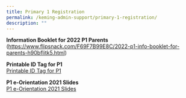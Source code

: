 ```yaml
---
title: Primary 1 Registration
permalink: /keming-admin-support/primary-1-registration/
description: ""
---
```

<p><strong>Information Booklet for 2022 P1 Parents<br /></strong>(<a href="https://www.flipsnack.com/F69F7B99E8C/2022-p1-info-booklet-for-parents-h90bflitk5.html" target="_blank" rel="noopener">https://www.flipsnack.com/F69F7B99E8C/2022-p1-info-booklet-for-parents-h90bflitk5.html</a>)</p>
<p><strong>Printable ID Tag for P1<br /></strong><a href="/files/2022%20ID%20Tag%20for%20hi%20res%201.pdf" target="">Printable ID Tag for P1</a></p>
<p><strong>P1 e-Orientation 2021 Slides<br /></strong><a href="/files/P1%20e-Orientation%202021%20Slides%20Website.pdf" target="">P1 e-Orientation 2021 Slides</a></p>